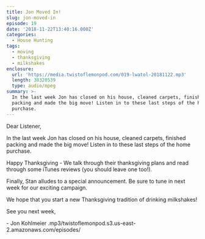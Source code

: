 ```yaml
---
title: Jon Moved In!
slug: jon-moved-in
episode: 19
date: '2018-11-22T13:40:16.000Z'
categories:
  - House Hunting
tags:
  - moving
  - thanksgiving
  - milkshakes
enclosure:
  url: 'https://media.twistoflemonpod.com/019-lwatol-20181122.mp3'
  length: 38320539
  type: audio/mpeg
summary: >-
  In the last week Jon has closed on his house, cleaned carpets, finished
  packing and made the big move! Listen in to these last steps of the home
  purchase.
---
```


Dear Listener,

In the last week Jon has closed on his house, cleaned carpets, finished packing and made the big move! Listen in to these last steps of the home purchase.

Happy Thanksgiving - We talk through their thanksgiving plans and read through some iTunes reviews (you should leave one too!).

Finally, Stan alludes to a special announcement. Be sure to tune in next week for our exciting campaign.

We hope that you start a new Thanksgiving tradition of drinking milkshakes!

See you next week,

\- Jon Kohlmeier
.mp3/twistoflemonpod.s3.us-east-2.amazonaws.com/episodes/

